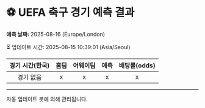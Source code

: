 # ⚽️ UEFA 축구 경기 예측 결과

**예측 날짜:** 2025-08-16 (Europe/London)

⏳ 업데이트 시간: 2025-08-15 10:39:01 (Asia/Seoul)

| 경기 시간(한국) | 홈팀 | 어웨이팀 | 예측 | 배당률(odds) |
|:-------------:|:-----:|:-------:|:-----:|:------------:|
| 경기 없음 | x | x | x | x |

---
자동 업데이트 봇에 의해 관리됩니다.

